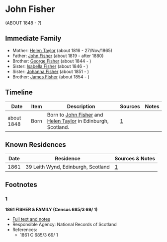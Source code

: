 ﻿---
layout: person
subject_key: i60298048
permalink: /people/i60298048
---

# John Fisher
(ABOUT 1848 - ?)

## Immediate Family

* Mother: [Helen Taylor](./@47549486@-helen-taylor-b1816-d1865-11-27.md) (about 1816 - 27/Nov/1865)
* Father: [John Fisher](./@81248806@-john-fisher-b1819-d1880.md) (about 1819 - after 1880)
* Brother: [George Fisher](./@35202352@-george-fisher-b1844-d.md) (about 1844 - )
* Sister: [Isabella Fisher](./@74012383@-isabella-fisher-b1846-d.md) (about 1846 - )
* Sister: [Johanna Fisher](./@76159436@-johanna-fisher-b1851-d.md) (about 1851 - )
* Brother: [James Fisher](./@22540348@-james-fisher-b1854-d.md) (about 1854 - )

## Timeline

Date | Item | Description | Sources | Notes
---|---|---|---|---
about 1848 | Born | Born to [John Fisher](./@81248806@-john-fisher-b1819-d1880.md) and [Helen Taylor](./@47549486@-helen-taylor-b1816-d1865-11-27.md) in Edinburgh, Scotland. | [1](#1) | 

## Known Residences

Date | Residence | Sources & Notes
---|---|---
1861 | 39 Leith Wynd, Edinburgh, Scotland | [1](#1)

## Footnotes

### 1

**1861 FISHER & FAMILY (Census 685/3 69/ 1)**

* [Full text and notes](../sources/@81393510@-1861-fisher-&-family-census-685-3-69-1-.md)
* Responsible Agency: National Records of Scotland
* References: 
  * 1861 C 685/3 69/ 1

